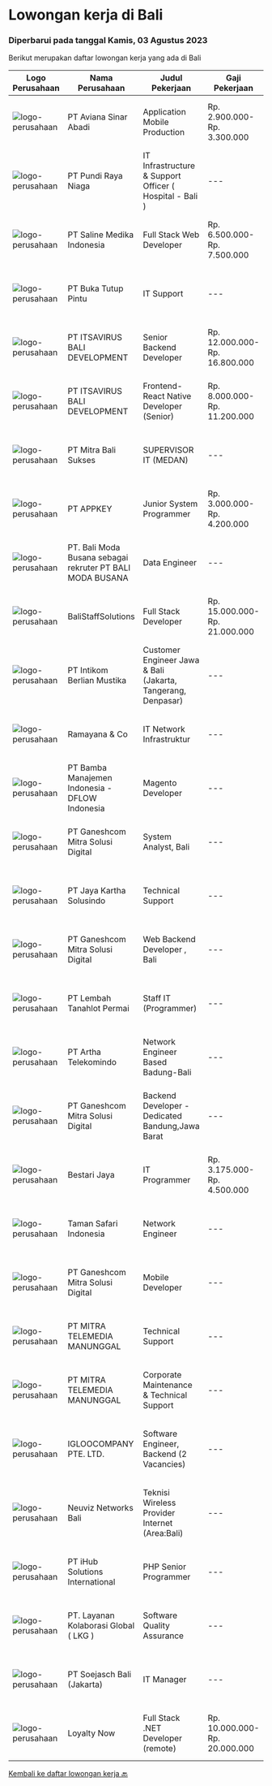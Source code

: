 
  # Lowongan kerja di Bali

  ### Diperbarui pada tanggal Kamis, 03 Agustus 2023

  Berikut merupakan daftar lowongan kerja yang ada di Bali

  |Logo Perusahaan | Nama Perusahaan | Judul Pekerjaan | Gaji Pekerjaan | Lokasi | Deskripsi | Tanggal diunggah | Pranala |
  | -------------- | --------------- | --------------- | --------- | --------- | -------------- | ------- | ----------- |
  |![logo-perusahaan](https://image-service-cdn.seek.com.au/97591e8be737b25128f631cf417042b55eb58300/ee4dce1061f3f616224767ad58cb2fc751b8d2dc)|PT Aviana Sinar Abadi|Application Mobile Production|Rp. 2.900.000-Rp. 3.300.000|Bali|We are hiring Application Mobile ProductionResponsibility:1. Build/update Android and iOS applications.2. Able to manage Play store and App Store...|Rabu, 02 Agustus 2023|https://www.jobstreet.co.id/id/job/application-mobile-production-4424785?token=0~aea56ae7-4013-4e5e-8653-84ecc4fb8f24&sectionRank=1&jobId=jobstreet-id-job-4424785|
|![logo-perusahaan](https://image-service-cdn.seek.com.au/80e1d31b27bb382718d7a297b5a621e4551102bd/ee4dce1061f3f616224767ad58cb2fc751b8d2dc)|PT Pundi Raya Niaga|IT Infrastructure & Support Officer ( Hospital - Bali )|---|Bali|Job Description: Establish network and server infrastructure (make sure all network access is work properly). Maintain network and server components....|Kamis, 27 Juli 2023|https://www.jobstreet.co.id/id/job/it-infrastructure-support-officer-hospital-bali-4418309?token=0~aea56ae7-4013-4e5e-8653-84ecc4fb8f24&sectionRank=2&jobId=jobstreet-id-job-4418309|
|![logo-perusahaan](https://image-service-cdn.seek.com.au/3241539fcc0a5edf6df7a3e1092f784294f626cb/ee4dce1061f3f616224767ad58cb2fc751b8d2dc)|PT Saline Medika Indonesia|Full Stack Web Developer|Rp. 6.500.000-Rp. 7.500.000|Bali|Responsibilities Interpret client requirements strategically for long-term benefits Create web pages based on a provided design specification Create...|Senin, 31 Juli 2023|https://www.jobstreet.co.id/id/job/full-stack-web-developer-4420947?token=0~aea56ae7-4013-4e5e-8653-84ecc4fb8f24&sectionRank=3&jobId=jobstreet-id-job-4420947|
|![logo-perusahaan](https://i.ibb.co/sqvTCh9/112815900-stock-vector-no-image-available-icon-flat-vector.webp)|PT Buka Tutup Pintu|IT Support|---|Denpasar|Job Description :-Troubleshoot dan maintenance hardware dan software incl. security-Troubleshoot dan network installation (NAS,IP, LAN, VLAN,...|Rabu, 26 Juli 2023|https://www.jobstreet.co.id/id/job/it-support-4417329?token=0~aea56ae7-4013-4e5e-8653-84ecc4fb8f24&sectionRank=4&jobId=jobstreet-id-job-4417329|
|![logo-perusahaan](https://image-service-cdn.seek.com.au/54f28e3300fe2711cae0fa036939e6659a80604e/ee4dce1061f3f616224767ad58cb2fc751b8d2dc)|PT ITSAVIRUS BALI DEVELOPMENT|Senior Backend Developer|Rp. 12.000.000-Rp. 16.800.000|Badung|General DescriptionWe are searching for an exceptional candidate with a minimum of 4 years of relevant experience to join us as a Senior Backend...|Senin, 31 Juli 2023|https://www.jobstreet.co.id/id/job/senior-backend-developer-4421825?token=0~aea56ae7-4013-4e5e-8653-84ecc4fb8f24&sectionRank=5&jobId=jobstreet-id-job-4421825|
|![logo-perusahaan](https://image-service-cdn.seek.com.au/54f28e3300fe2711cae0fa036939e6659a80604e/ee4dce1061f3f616224767ad58cb2fc751b8d2dc)|PT ITSAVIRUS BALI DEVELOPMENT|Frontend- React Native Developer (Senior)|Rp. 8.000.000-Rp. 11.200.000|Badung|General DescriptionWe are looking for an experienced React Native Developer to join our front-end development chapter. In this role, you will develop...|Senin, 31 Juli 2023|https://www.jobstreet.co.id/id/job/frontend-react-native-developer-senior-4421798?token=0~aea56ae7-4013-4e5e-8653-84ecc4fb8f24&sectionRank=6&jobId=jobstreet-id-job-4421798|
|![logo-perusahaan](https://i.ibb.co/sqvTCh9/112815900-stock-vector-no-image-available-icon-flat-vector.webp)|PT Mitra Bali Sukses|SUPERVISOR IT (MEDAN)|---|Bali|Deskripsi Pekerjaan 1. Memastikan Operasional IT perusahaan berjalan dengan baik2. Membantu IT Manager dalam memprovide data dan solusi3. Melakukan...|Minggu, 30 Juli 2023|https://www.jobstreet.co.id/id/job/supervisor-it-medan-1036547641?token=0~aea56ae7-4013-4e5e-8653-84ecc4fb8f24&sectionRank=7&jobId=jobstreet-id-job-1036547641|
|![logo-perusahaan](https://image-service-cdn.seek.com.au/a649d7c89cbaeaa05135c6bfa64dfb4c72559d9b/ee4dce1061f3f616224767ad58cb2fc751b8d2dc)|PT APPKEY|Junior System Programmer|Rp. 3.000.000-Rp. 4.200.000|Denpasar|Job DescriptionOur company is an IT company with the following job descriptions according to our needs in development Server-side development and...|Jumat, 28 Juli 2023|https://www.jobstreet.co.id/id/job/junior-system-programmer-4419897?token=0~aea56ae7-4013-4e5e-8653-84ecc4fb8f24&sectionRank=8&jobId=jobstreet-id-job-4419897|
|![logo-perusahaan](https://i.ibb.co/sqvTCh9/112815900-stock-vector-no-image-available-icon-flat-vector.webp)|PT. Bali Moda Busana sebagai rekruter PT BALI MODA BUSANA|Data Engineer|---|Bali|Job descriptionCompany vision:The Company’s challenge is to develop and manufacture artistic products at an industrial scale for the fashion industry,...|Selasa, 01 Agustus 2023|https://www.jobstreet.co.id/id/job/data-engineer-1036570082?token=0~aea56ae7-4013-4e5e-8653-84ecc4fb8f24&sectionRank=9&jobId=jobstreet-id-job-1036570082|
|![logo-perusahaan](https://i.ibb.co/sqvTCh9/112815900-stock-vector-no-image-available-icon-flat-vector.webp)|BaliStaffSolutions|Full Stack Developer|Rp. 15.000.000-Rp. 21.000.000|Badung|Responsibilities: Knowledge Angular, Synq+, PHP and C++ Assist in developing improvements to website Integrate with courier APIs Maintain and develop...|Jumat, 28 Juli 2023|https://www.jobstreet.co.id/id/job/full-stack-developer-4419465?token=0~aea56ae7-4013-4e5e-8653-84ecc4fb8f24&sectionRank=10&jobId=jobstreet-id-job-4419465|
|![logo-perusahaan](https://image-service-cdn.seek.com.au/ea5f264702bab5af336fb703e911912eeb350135/ee4dce1061f3f616224767ad58cb2fc751b8d2dc)|PT Intikom Berlian Mustika|Customer Engineer Jawa & Bali (Jakarta, Tangerang, Denpasar)|---|Denpasar|Preventive Maintenance, Inspection, Repair, Installation ATM and IT product such as printer, laptop, copier Machine in West Jakarta, Central Jakarta,...|Kamis, 27 Juli 2023|https://www.jobstreet.co.id/id/job/customer-engineer-jawa-bali-jakarta-tangerang-denpasar-4417914?token=0~aea56ae7-4013-4e5e-8653-84ecc4fb8f24&sectionRank=11&jobId=jobstreet-id-job-4417914|
|![logo-perusahaan](https://i.ibb.co/sqvTCh9/112815900-stock-vector-no-image-available-icon-flat-vector.webp)|Ramayana & Co|IT Network Infrastruktur|---|Kuta|Requirement :* Hardware &amp; software Install, setup, maintenance, troubleshoot* Router, Switch, Server, AP, NAS, Cabling, VPN, Fiber optic, system...|Kamis, 27 Juli 2023|https://www.jobstreet.co.id/id/job/it-network-infrastruktur-1036532502?token=0~aea56ae7-4013-4e5e-8653-84ecc4fb8f24&sectionRank=12&jobId=jobstreet-id-job-1036532502|
|![logo-perusahaan](https://image-service-cdn.seek.com.au/13ec6f84b5fc9ecbcf5b838a672c60bcf4788769/ee4dce1061f3f616224767ad58cb2fc751b8d2dc)|PT Bamba Manajemen Indonesia - DFLOW Indonesia|Magento Developer|---|Bali|Magento DeveloperJob DescriptionWe are seeking a highly skilled and experienced Magento developer with extending functionalities, defining...|Jumat, 28 Juli 2023|https://www.jobstreet.co.id/id/job/magento-developer-4419137?token=0~aea56ae7-4013-4e5e-8653-84ecc4fb8f24&sectionRank=13&jobId=jobstreet-id-job-4419137|
|![logo-perusahaan](https://image-service-cdn.seek.com.au/4f78b02e6264f48f0c75328e8eba6c947077e474/ee4dce1061f3f616224767ad58cb2fc751b8d2dc)|PT Ganeshcom Mitra Solusi Digital|System Analyst, Bali|---|Bali|OPEN POSITIONSystem Analyst Minimal Diploma dan Sarjana Komputer/IT atau setara  Memahami kebutuhan dan komunikatif dengan client dalam menggali...|Kamis, 27 Juli 2023|https://www.jobstreet.co.id/id/job/system-analyst-bali-1036532403?token=0~aea56ae7-4013-4e5e-8653-84ecc4fb8f24&sectionRank=14&jobId=jobstreet-id-job-1036532403|
|![logo-perusahaan](https://image-service-cdn.seek.com.au/295a790b1e507a7e7e1ece863a9cbc400be15412/ee4dce1061f3f616224767ad58cb2fc751b8d2dc)|PT Jaya Kartha Solusindo|Technical Support|---|Padang|Jobdesk: Instalasi jaringan Konfigurasi jaringan Pemeliharaan jaringan Troubleshooting Keamanan jaringan Pemulihan bencana untuk jaringan Upgrade...|Selasa, 25 Juli 2023|https://www.jobstreet.co.id/id/job/technical-support-1036510643?token=0~aea56ae7-4013-4e5e-8653-84ecc4fb8f24&sectionRank=15&jobId=jobstreet-id-job-1036510643|
|![logo-perusahaan](https://image-service-cdn.seek.com.au/600b88a0fa2640b545d3b866ab27e08dd2b3cbe7/ee4dce1061f3f616224767ad58cb2fc751b8d2dc)|PT Ganeshcom Mitra Solusi Digital|Web Backend Developer , Bali|---|Bali|OPEN POSITIONBackend Developer Minimal Diploma Dan Sarjana Komputer /IT atau setara Mengerti web application server dengan Linux  Memiliki Pengalaman...|Kamis, 27 Juli 2023|https://www.jobstreet.co.id/id/job/web-backend-developer-bali-1036532984?token=0~aea56ae7-4013-4e5e-8653-84ecc4fb8f24&sectionRank=16&jobId=jobstreet-id-job-1036532984|
|![logo-perusahaan](https://image-service-cdn.seek.com.au/f1ca3def49dee589b2b58a7ae9430d3487b859e2/ee4dce1061f3f616224767ad58cb2fc751b8d2dc)|PT Lembah Tanahlot Permai|Staff IT (Programmer)|---|Bali|Tugas Pokok  Jabatan                                                                      Menganalisa kebutuhan...|Selasa, 25 Juli 2023|https://www.jobstreet.co.id/id/job/staff-it-programmer-1036510524?token=0~aea56ae7-4013-4e5e-8653-84ecc4fb8f24&sectionRank=17&jobId=jobstreet-id-job-1036510524|
|![logo-perusahaan](https://image-service-cdn.seek.com.au/42331ff7086e2d8b042bccb97231fbe61b8dc8c7/ee4dce1061f3f616224767ad58cb2fc751b8d2dc)|PT Artha Telekomindo|Network Engineer Based Badung-Bali|---|Badung|Kualifikasi: Umur maksimal 27 tahun Pendidikan minimal SMK Jaringan / D3 Komputer / Teknik Informatika / sistem Informasi Menguasai dasar Komunikasi...|Senin, 17 Juli 2023|https://www.jobstreet.co.id/id/job/network-engineer-based-badung-bali-4406375?token=0~aea56ae7-4013-4e5e-8653-84ecc4fb8f24&sectionRank=18&jobId=jobstreet-id-job-4406375|
|![logo-perusahaan](https://image-service-cdn.seek.com.au/4f78b02e6264f48f0c75328e8eba6c947077e474/ee4dce1061f3f616224767ad58cb2fc751b8d2dc)|PT Ganeshcom Mitra Solusi Digital|Backend Developer - Dedicated Bandung,Jawa Barat|---|Bali|OPEN POSITIONBackend Developer Minimal Diploma dan Sarjana Komputer/IT atau setara Memiliki pengetahuan dasar mengenai ******* Memahami konsep dasar...|Kamis, 27 Juli 2023|https://www.jobstreet.co.id/id/job/backend-developer-dedicated-bandung-jawa-barat-1036532905?token=0~aea56ae7-4013-4e5e-8653-84ecc4fb8f24&sectionRank=19&jobId=jobstreet-id-job-1036532905|
|![logo-perusahaan](https://image-service-cdn.seek.com.au/5503a7a97b5fb3a54b63faf0d36f4b4ffd73c499/ee4dce1061f3f616224767ad58cb2fc751b8d2dc)|Bestari Jaya|IT Programmer|Rp. 3.175.000-Rp. 4.500.000|Badung|For the Software House division,Tasks : Coding Testing Bugs Solving Computer Programmer Requirements: Degree in computer science or computer...|Senin, 17 Juli 2023|https://www.jobstreet.co.id/id/job/it-programmer-4407162?token=0~aea56ae7-4013-4e5e-8653-84ecc4fb8f24&sectionRank=20&jobId=jobstreet-id-job-4407162|
|![logo-perusahaan](https://image-service-cdn.seek.com.au/26e9a1886a6fc83ec937367616f5af17d5127880/ee4dce1061f3f616224767ad58cb2fc751b8d2dc)|Taman Safari Indonesia|Network Engineer|---|Gianyar|Network Engineering will report to Head of ITThis position will be responsible for designing, implementing, monitoring, and managing the local and...|Selasa, 18 Juli 2023|https://www.jobstreet.co.id/id/job/network-engineer-4408382?token=0~aea56ae7-4013-4e5e-8653-84ecc4fb8f24&sectionRank=21&jobId=jobstreet-id-job-4408382|
|![logo-perusahaan](https://image-service-cdn.seek.com.au/600b88a0fa2640b545d3b866ab27e08dd2b3cbe7/ee4dce1061f3f616224767ad58cb2fc751b8d2dc)|PT Ganeshcom Mitra Solusi Digital|Mobile Developer|---|Bali|OPEN POSITIONMobile Developer Memiliki pengetahuan dalam bahasa pemrograman Java dan Kotlin Mampu mengimplementasikan UI Material Design  Familiar...|Kamis, 27 Juli 2023|https://www.jobstreet.co.id/id/job/mobile-developer-1036531995?token=0~aea56ae7-4013-4e5e-8653-84ecc4fb8f24&sectionRank=22&jobId=jobstreet-id-job-1036531995|
|![logo-perusahaan](https://image-service-cdn.seek.com.au/16c862207f96b3f370f64d8b44491152321c7aac/ee4dce1061f3f616224767ad58cb2fc751b8d2dc)|PT MITRA TELEMEDIA MANUNGGAL|Technical Support|---|Bali|PENEMPATAN DI BALI, BAGI PELAMAR LUAR BALI PASTIKAN SUDAH MENGETAHUI UMK DENPASAR DAN SUDAH SIAP PINDAH KE BALI! Tugas Dan Tanggung Jawab Technical...|Minggu, 23 Juli 2023|https://www.jobstreet.co.id/id/job/technical-support-1036489232?token=0~aea56ae7-4013-4e5e-8653-84ecc4fb8f24&sectionRank=23&jobId=jobstreet-id-job-1036489232|
|![logo-perusahaan](https://image-service-cdn.seek.com.au/16c862207f96b3f370f64d8b44491152321c7aac/ee4dce1061f3f616224767ad58cb2fc751b8d2dc)|PT MITRA TELEMEDIA MANUNGGAL|Corporate Maintenance & Technical Support|---|Bali|PENEMPATAN DI BALI, BAGI PELAMAR LUAR BALI PASTIKAN SUDAH MENGETAHUI UMK DENPASAR DAN SUDAH SIAP PINDAH KE BALI! Tugas Dan Tanggung Jawab Corporate...|Minggu, 23 Juli 2023|https://www.jobstreet.co.id/id/job/corporate-maintenance-technical-support-1036489300?token=0~aea56ae7-4013-4e5e-8653-84ecc4fb8f24&sectionRank=24&jobId=jobstreet-id-job-1036489300|
|![logo-perusahaan](https://image-service-cdn.seek.com.au/c5ae64cbbd3cc7cf0d28f2b7937a0f4838c481ef/ee4dce1061f3f616224767ad58cb2fc751b8d2dc)|IGLOOCOMPANY PTE. LTD.|Software Engineer, Backend (2 Vacancies)|---|Bali|Job purposeWe are hiring a talented and innovative Software Engineer to join our team here at igloocompany! As a Backend Software Engineer, your key...|Selasa, 18 Juli 2023|https://www.jobstreet.co.id/id/job/software-engineer-backend-2-vacancies-10941555/origin/sg?token=0~aea56ae7-4013-4e5e-8653-84ecc4fb8f24&sectionRank=25&jobId=jobstreet-sg-job-10941555|
|![logo-perusahaan](https://i.ibb.co/sqvTCh9/112815900-stock-vector-no-image-available-icon-flat-vector.webp)|Neuviz Networks Bali|Teknisi Wireless Provider Internet (Area:Bali)|---|Badung|Qualification:1. Menguasai konfigurasi router wireless2. Paham dasar jaringan (LAN &amp; WAN)3. Paham dasar TCP/IP4. Menguasai kofigurasi dasar...|Jumat, 21 Juli 2023|https://www.jobstreet.co.id/id/job/teknisi-wireless-provider-internet-area%3Abali-1036478991?token=0~aea56ae7-4013-4e5e-8653-84ecc4fb8f24&sectionRank=26&jobId=jobstreet-id-job-1036478991|
|![logo-perusahaan](https://image-service-cdn.seek.com.au/d125871d9d6e846f1914c9393c2759abe5b95362/ee4dce1061f3f616224767ad58cb2fc751b8d2dc)|PT iHub Solutions International|PHP Senior Programmer|---|Bali|PT IHub Solutions International is a rapidly growing international company delivering innovative, tailored cloud solutions for our clients.We are...|Jumat, 21 Juli 2023|https://www.jobstreet.co.id/id/job/php-senior-programmer-1036478988?token=0~aea56ae7-4013-4e5e-8653-84ecc4fb8f24&sectionRank=27&jobId=jobstreet-id-job-1036478988|
|![logo-perusahaan](https://i.ibb.co/sqvTCh9/112815900-stock-vector-no-image-available-icon-flat-vector.webp)|PT. Layanan Kolaborasi Global ( LKG )|Software Quality Assurance|---|Bali|Tinjau persyaratan, spesifikasi, dan dokumen desain teknis untuk memberikan umpan balik yang tepat waktu dan bermakna Buat rencana pengujian dan uji...|Kamis, 20 Juli 2023|https://www.jobstreet.co.id/id/job/software-quality-assurance-1036471929?token=0~aea56ae7-4013-4e5e-8653-84ecc4fb8f24&sectionRank=28&jobId=jobstreet-id-job-1036471929|
|![logo-perusahaan](https://image-service-cdn.seek.com.au/e540bf22c0679a4531814285026857de2a3a0267/ee4dce1061f3f616224767ad58cb2fc751b8d2dc)|PT Soejasch Bali (Jakarta)|IT Manager|---|Padang|Kualifikasi :1. S1 Informatika.2. Memahami operating system server.3. Memahami trouble shooting pada hardware,software dan networking.4. Memahami...|Jumat, 14 Juli 2023|https://www.jobstreet.co.id/id/job/it-manager-1036415611?token=0~aea56ae7-4013-4e5e-8653-84ecc4fb8f24&sectionRank=29&jobId=jobstreet-id-job-1036415611|
|![logo-perusahaan](https://image-service-cdn.seek.com.au/a6e0d0bf7e27dfa1d2dcc61b16c95592c7d83ec8/ee4dce1061f3f616224767ad58cb2fc751b8d2dc)|Loyalty Now|Full Stack .NET Developer (remote)|Rp. 10.000.000-Rp. 20.000.000|Bali|Full-Stack .NET DeveloperLoyaltynow.comWe are seeking a driven Full-Stack .NET Developer to help deliver our leading loyalty and payments platform to...|Senin, 17 Juli 2023|https://www.jobstreet.co.id/id/job/full-stack-.net-developer-remote-4407534?token=0~aea56ae7-4013-4e5e-8653-84ecc4fb8f24&sectionRank=30&jobId=jobstreet-id-job-4407534|


  [Kembali ke daftar lowongan kerja 🔙](../README.md#daftar-lowongan-kerja)
  